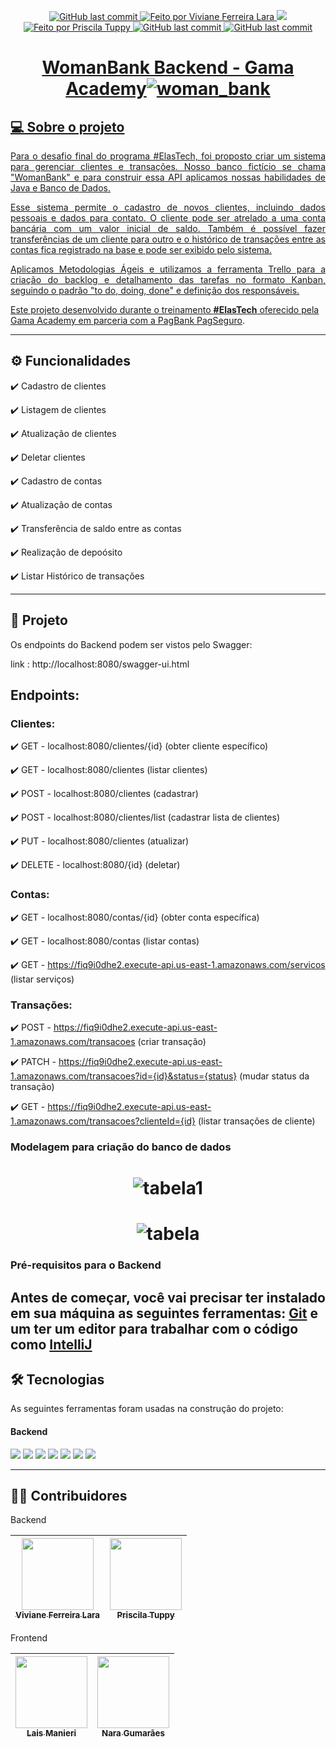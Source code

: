 
<p align="center">
      <a href="https://github.com/ViFLara/cravoecanela_backend/commits/dev">
        <img alt="GitHub last commit" src="https://img.shields.io/badge/last%20commit-%20September%202022-yellow">
      </a>
      </a>
      <a href="https://github.com/ViFLara">
      <img alt="Feito por Viviane Ferreira Lara" src="https://img.shields.io/badge/feito%20por-ViFLara-yellow">
      </a>
      <img src="https://img.shields.io/badge/Status-Em%20Desenvolvimento-yellowgreen"/>
      <a href="https://github.com/PriscilaTuppy">
        <img alt="Feito por Priscila Tuppy" src="https://img.shields.io/badge/feito%20por-PriscilaTuppy-yellow">   
      <img alt="GitHub last commit" src="https://img.shields.io/badge/release%20date-%20September%202022-yellowgreen">
      <img alt="GitHub last commit" src="https://img.shields.io/badge/project%20-%20backend-yellowgreen">
</p>

# <h1 align="center">WomanBank Backend - Gama Academy![woman_bank](https://user-images.githubusercontent.com/32341930/203182355-5325de51-eeeb-45ed-ac9e-667f1d391784.png)</h1>



  ## 💻 Sobre o projeto
  
  <p align="justify"> Para o desafio final do programa #ElasTech, foi proposto criar um sistema para gerenciar clientes e transações. Nosso banco fictício se chama "WomanBank" e para construir essa API aplicamos nossas habilidades de Java e Banco de Dados. </p>
  <p align="justify"> Esse sistema permite o cadastro de novos clientes, incluindo dados pessoais e dados para contato. O cliente pode ser atrelado a uma conta bancária com um valor inicial de saldo. Também é possível fazer transferências de um cliente para outro e o histórico de transações entre as contas fica registrado na base e pode ser exibido pelo sistema. </p>
 <p align="justify"> Aplicamos Metodologias Ágeis e utilizamos a ferramenta Trello para a criação do backlog e detalhamento das tarefas no formato Kanban, seguindo o padrão "to do, doing, done" e definição dos responsáveis.
  
   Este projeto desenvolvido durante o treinamento **#ElasTech** oferecido pela [Gama Academy em parceria com a PagBank PagSeguro](https://www.youtube.com/watch?v=SozRQEsWDS4).</p>
  
  ---

  
  ## ⚙️ Funcionalidades
    
:heavy_check_mark: Cadastro de clientes

:heavy_check_mark: Listagem de clientes

:heavy_check_mark: Atualização de clientes

:heavy_check_mark: Deletar clientes

:heavy_check_mark: Cadastro de contas

:heavy_check_mark: Atualização de contas

:heavy_check_mark: Transferência de saldo entre as contas

:heavy_check_mark: Realização de depoósito

:heavy_check_mark: Listar Histórico de transações
  
  ---  
  
  ## 📝 Projeto
 
 Os endpoints do Backend podem ser vistos pelo Swagger:
  
  link : http://localhost:8080/swagger-ui.html
  
  ## Endpoints:
  ### Clientes:
  
  :heavy_check_mark: GET - localhost:8080/clientes/{id} (obter cliente específico)
  
  :heavy_check_mark: GET - localhost:8080/clientes (listar clientes)
  
  :heavy_check_mark: POST - localhost:8080/clientes (cadastrar)
  
  :heavy_check_mark: POST - localhost:8080/clientes/list (cadastrar lista de clientes)
  
  :heavy_check_mark: PUT - localhost:8080/clientes (atualizar)

  :heavy_check_mark: DELETE - localhost:8080/{id} (deletar)
  
  ### Contas:
  
  :heavy_check_mark: GET - localhost:8080/contas/{id} (obter conta específica)
  
  :heavy_check_mark: GET - localhost:8080/contas (listar contas)
  
  :heavy_check_mark: GET - https://fiq9i0dhe2.execute-api.us-east-1.amazonaws.com/servicos (listar serviços)
  
  ### Transações:
   
  :heavy_check_mark: POST - https://fiq9i0dhe2.execute-api.us-east-1.amazonaws.com/transacoes (criar transação)
  
  :heavy_check_mark: PATCH - https://fiq9i0dhe2.execute-api.us-east-1.amazonaws.com/transacoes?id={id}&status={status} (mudar status da transação)
  
  :heavy_check_mark: GET - https://fiq9i0dhe2.execute-api.us-east-1.amazonaws.com/transacoes?clienteId={id} (listar transações de cliente)


 ### Modelagem para criação do banco de dados

# <h1 align="center"> ![tabela1](https://user-images.githubusercontent.com/82177551/193124764-73615a41-88a0-4eea-bd9a-69d762643c1b.png)</h1>
# <h1 align="center">![tabela](https://user-images.githubusercontent.com/82177551/193124771-8fc3009d-b000-492d-8fb8-39291b150e53.png)</h1>

 ### Pré-requisitos para o Backend
  Antes de começar, você vai precisar ter instalado em sua máquina as seguintes ferramentas:
  [Git](https://git-scm.com) e um ter um editor para trabalhar com o código como [IntelliJ](https://www.jetbrains.com/idea/download/#section=windows) 
 ---
 
## 🛠 Tecnologias
  
  As seguintes ferramentas foram usadas na construção do projeto:
  #### **Backend**
  
<img src="https://img.shields.io/badge/Java 11-cd0000?style=for-the-badge&logo=java&logoColor=white"/>
<img src="https://img.shields.io/badge/Spring Boot-97d96b?style=for-the-badge&logo=Spring Boot&logoColor=white"/>
<img src="https://img.shields.io/badge/apache_maven-AC2246?style=for-the-badge&logo=apachemaven&logoColor=white"/>
<img src="https://img.shields.io/badge/Junit5-25A162?style=for-the-badge&logo=junit5&logoColor=white"/>
<img src="https://img.shields.io/badge/AWS-ed7f40?style=for-the-badge&logo=amazon&logoColor=white"/>
<img src="https://img.shields.io/badge/Jenkins-fbca75?style=for-the-badge&logo=jenkins&logoColor=white"/>
<img src="https://img.shields.io/badge/Trello-0052CC?style=for-the-badge&logo=trello&logoColor=white"/>
    
---  
## 👨‍💻 Contribuidores 

Backend

| [<img src="https://avatars.githubusercontent.com/u/46038257?v=4" width=115><br><sub>Viviane Ferreira Lara</sub>](https://github.com/ViFLara)| [<img src="https://avatars.githubusercontent.com/u/89219239?v=4" width=115><br><sub>Priscila Tuppy</sub>](https://github.com/PriscilaTuppy) |  
| :---: | :---: |
  
Frontend

| [<img src="https://avatars.githubusercontent.com/u/82177551?s=96&v=4" width=115><br><sub>Lais Manieri</sub>](https://github.com/laismanieri) |  [<img src="https://avatars.githubusercontent.com/u/60903424?v=4" width=115><br><sub>Nara Gumarães</sub>](https://github.com/NaraGuimma)|
| :---: | :---: |


